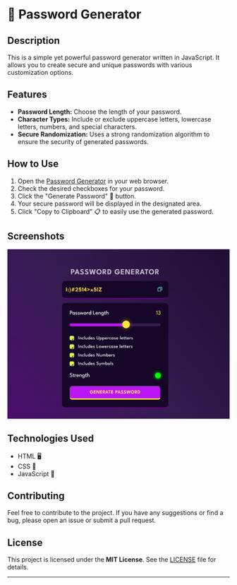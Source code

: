 # 🔐 Password Generator

## Description

This is a simple yet powerful password generator written in JavaScript. It allows you to create secure and unique passwords with various customization options.

## Features

- **Password Length:** Choose the length of your password.
- **Character Types:** Include or exclude uppercase letters, lowercase letters, numbers, and special characters.
- **Secure Randomization:** Uses a strong randomization algorithm to ensure the security of generated passwords.

## How to Use

1. Open the <a href="https://darshanchgit.github.io/Password-Generator/" target="_blank" rel="noopener noreferrer">Password Generator</a> in your web browser.
2. Check the desired checkboxes for your password.
3. Click the "Generate Password" 🔄 button.
4. Your secure password will be displayed in the designated area.
5. Click "Copy to Clipboard" 📋 to easily use the generated password.

## Screenshots

![Password Generator Screenshot](screenshot.png)

## Technologies Used

- HTML 🖥️
- CSS 🎨
- JavaScript 🚀

## Contributing

Feel free to contribute to the project. If you have any suggestions or find a bug, please open an issue or submit a pull request.

## License

This project is licensed under the **MIT License**. See the [LICENSE](LICENSE) file for details.

---
